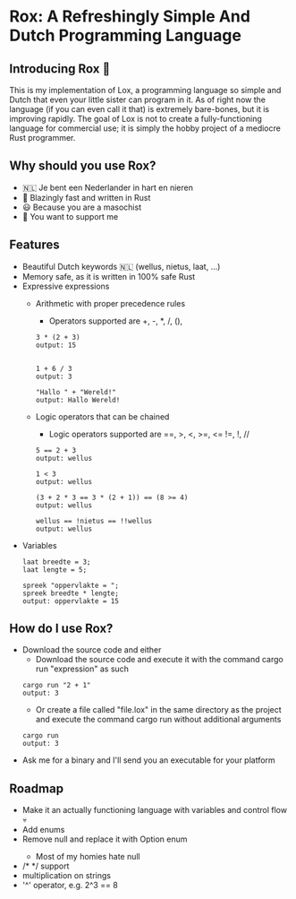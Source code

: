 <H1> Rox: A Refreshingly Simple And Dutch Programming Language </H1>

<H2>Introducing Rox 🦀</H2>
This is my implementation of Lox, a programming language so simple and Dutch that even your little sister can program in it. As of right now the language (if you can even call it that) is extremely bare-bones, but it is improving rapidly. The goal of Lox is not to create a fully-functioning language for commercial use; it is simply the hobby project of a mediocre Rust programmer.

<H2>Why should you use Rox?</H2>

- 🇳🇱 Je bent een Nederlander in hart en nieren
-  🚀 Blazingly fast and written in Rust  
- 😃 Because you are a masochist
- 🥰 You want to support me

<H2>Features</H2>

- Beautiful Dutch keywords 🇳🇱 (wellus, nietus, laat, ...)
- Memory safe, as it is written in 100% safe Rust
- Expressive expressions
  - Arithmetic with proper precedence rules
    - Operators supported are +, -, *, /, (), 
      
    ```
    3 * (2 + 3)
    output: 15
        
    
    1 + 6 / 3
    output: 3
  
    "Hallo " + "Wereld!"
    output: Hallo Wereld!
    ```
  - Logic operators that can be chained
    - Logic operators supported are ==, >, <, >=, <= !=, !, //
    ```
    5 == 2 + 3
    output: wellus
  
    1 < 3
    output: wellus
  
    (3 + 2 * 3 == 3 * (2 + 1)) == (8 >= 4)
    output: wellus
  
    wellus == !nietus == !!wellus
    output: wellus
    ```
- Variables
  ```
  laat breedte = 3;
  laat lengte = 5;
  
  spreek "oppervlakte = ";
  spreek breedte * lengte;
  output: oppervlakte = 15
  ```

<H2>How do I use Rox?</H2>

- Download the source code and either
  - Download the source code and execute it with the command cargo run "expression" as such 
  ```
  cargo run "2 + 1"
  output: 3
  ```
  - Or create a file called "file.lox" in the same directory as the project and execute the command cargo run without additional arguments
  ```
  cargo run
  output: 3
  ```
- Ask me for a binary and I'll send you an executable for your platform

<H2>Roadmap</H2>

- Make it an actually functioning language with variables and control flow 💀
- Add enums
- Remove null and replace it with Option<T> enum
  - Most of my homies hate null
- /* */ support
- multiplication on strings
- '^' operator, e.g. 2^3 == 8
